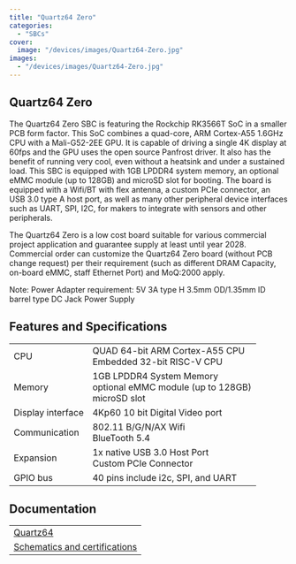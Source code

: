 ```yaml
---
title: "Quartz64 Zero"
categories: 
  - "SBCs"
cover: 
  image: "/devices/images/Quartz64-Zero.jpg"
images:
  - "/devices/images/Quartz64-Zero.jpg"
---
```


## Quartz64 Zero

The Quartz64 Zero SBC is featuring the Rockchip RK3566T SoC in a smaller PCB form factor. This SoC combines a quad-core, ARM Cortex-A55 1.6GHz CPU with a Mali-G52-2EE GPU. It is capable of driving a single 4K display at 60fps and the GPU uses the open source Panfrost driver. It also has the benefit of running very cool, even without a heatsink and under a sustained load. This SBC is equipped with 1GB LPDDR4 system memory, an optional eMMC module (up to 128GB) and microSD slot for booting. The board is equipped with a Wifi/BT with flex antenna, a custom PCIe connector, an USB 3.0 type A host port, as well as many other peripheral device interfaces such as UART, SPI, I2C, for makers to integrate with sensors and other peripherals.

The Quartz64 Zero is a low cost board suitable for various commercial project application and guarantee supply at least until year 2028. Commercial order can customize the Quartz64 Zero board (without PCB change request) per their requirement (such as different DRAM Capacity, on-board eMMC, staff Ethernet Port) and MoQ:2000 apply.

Note: Power Adapter requirement: 5V 3A type H 3.5mm OD/1.35mm ID barrel type DC Jack Power Supply

## Features and Specifications

|     |     |
| --- | --- |
| CPU | QUAD 64-bit ARM Cortex-A55 CPU<br> Embedded 32-bit RISC-V CPU |
| Memory | 1GB LPDDR4 System Memory<br> optional eMMC module (up to 128GB)<br> microSD slot |
| Display interface | 4Kp60 10 bit Digital Video port |
| Communication | 802.11 B/G/N/AX Wifi<br> BlueTooth 5.4 |
| Expansion | 1x native USB 3.0 Host Port<br> Custom PCIe Connector |
| GPIO bus | 40 pins include i2c, SPI, and UART |

## Documentation

|     |
| --- |
| [Quartz64](/documentation/Quartz64/) |
| [Schematics and certifications](/documentation/Quartz64/Further_information/Schematics_and_certifications/) |
